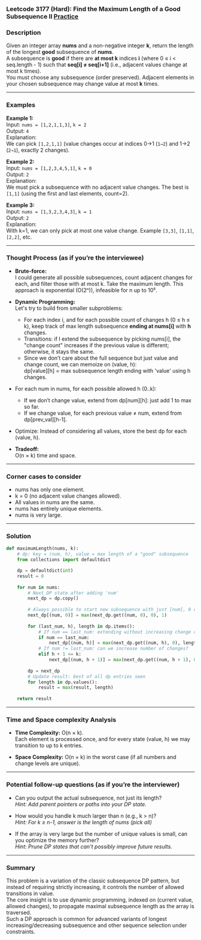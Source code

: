 ### Leetcode 3177 (Hard): Find the Maximum Length of a Good Subsequence II [Practice](https://leetcode.com/problems/find-the-maximum-length-of-a-good-subsequence-ii)

### Description  
Given an integer array **nums** and a non-negative integer **k**, return the length of the longest **good** subsequence of **nums**.  
A subsequence is **good** if there are **at most k** indices **i** (where 0 ≤ i < seq.length - 1) such that **seq[i] ≠ seq[i+1]** (i.e., adjacent values change at most k times).  
You must choose any subsequence (order preserved). Adjacent elements in your chosen subsequence may change value at most **k** times.

---

### Examples  

**Example 1:**  
Input: `nums = [1,2,1,1,3]`, `k = 2`  
Output: `4`  
Explanation:  
We can pick `[1,2,1,1]` (value changes occur at indices 0→1 (`1→2`) and 1→2 (`2→1`), exactly 2 changes).

**Example 2:**  
Input: `nums = [1,2,3,4,5,1]`, `k = 0`  
Output: `2`  
Explanation:  
We must pick a subsequence with no adjacent value changes. The best is `[1,1]` (using the first and last elements, count=2).

**Example 3:**  
Input: `nums = [1,3,2,3,4,3]`, `k = 1`  
Output: `2`  
Explanation:  
With k=1, we can only pick at most one value change. Example `[3,3]`, `[1,1]`, `[2,2]`, etc.

---

### Thought Process (as if you’re the interviewee)  

- **Brute-force:**  
  I could generate all possible subsequences, count adjacent changes for each, and filter those with at most k. Take the maximum length. This approach is exponential (O(2ⁿ)), infeasible for n up to 10⁵.

- **Dynamic Programming:**  
  Let's try to build from smaller subproblems:
  
    - For each index i, and for each possible count of changes h (0 ≤ h ≤ k), keep track of max length subsequence **ending at nums[i]** with **h** changes.
    - Transitions: if I extend the subsequence by picking nums[i], the "change count" increases if the previous value is different; otherwise, it stays the same.
    - Since we don’t care about the full sequence but just value and change count, we can memoize on (value, h):  
      dp[value][h] = max subsequence length ending with 'value' using h changes.

- For each num in nums, for each possible allowed h (0..k):
    - If we don’t change value, extend from dp[num][h]: just add 1 to max so far.
    - If we change value, for each previous value ≠ num, extend from dp[prev_val][h-1].

- Optimize: Instead of considering all values, store the best dp for each (value, h).

- **Tradeoff:**  
  O(n × k) time and space.

---

### Corner cases to consider  
- nums has only one element.
- k = 0 (no adjacent value changes allowed).
- All values in nums are the same.
- nums has entirely unique elements.
- nums is very large.

---

### Solution

```python
def maximumLength(nums, k):
    # dp: key = (num, h), value = max length of a "good" subsequence
    from collections import defaultdict

    dp = defaultdict(int)
    result = 0
    
    for num in nums:
        # Next DP state after adding 'num'
        next_dp = dp.copy()
        
        # Always possible to start new subsequence with just [num], 0 changes
        next_dp[(num, 0)] = max(next_dp.get((num, 0), 0), 1)
        
        for (last_num, h), length in dp.items():
            # If num == last_num: extending without increasing change count  
            if num == last_num:
                next_dp[(num, h)] = max(next_dp.get((num, h), 0), length + 1)
            # If num != last_num: can we increase number of changes?
            elif h + 1 <= k:
                next_dp[(num, h + 1)] = max(next_dp.get((num, h + 1), 0), length + 1)
        
        dp = next_dp
        # Update result: best of all dp entries seen
        for length in dp.values():
            result = max(result, length)
    
    return result
```

---

### Time and Space complexity Analysis  

- **Time Complexity:** O(n × k).  
  Each element is processed once, and for every state (value, h) we may transition to up to k entries.

- **Space Complexity:** O(n × k) in the worst case (if all numbers and change levels are unique).

---

### Potential follow-up questions (as if you’re the interviewer)  

- Can you output the actual subsequence, not just its length?  
  *Hint: Add parent pointers or paths into your DP state.*

- How would you handle k much larger than n (e.g., k > n)?  
  *Hint: For k ≥ n-1, answer is the length of nums (pick all)*

- If the array is very large but the number of unique values is small, can you optimize the memory further?  
  *Hint: Prune DP states that can't possibly improve future results.*

---

### Summary
This problem is a variation of the classic subsequence DP pattern, but instead of requiring strictly increasing, it controls the number of allowed transitions in value.  
The core insight is to use dynamic programming, indexed on (current value, allowed changes), to propagate maximal subsequence length as the array is traversed.  
Such a DP approach is common for advanced variants of longest increasing/decreasing subsequence and other sequence selection under constraints.